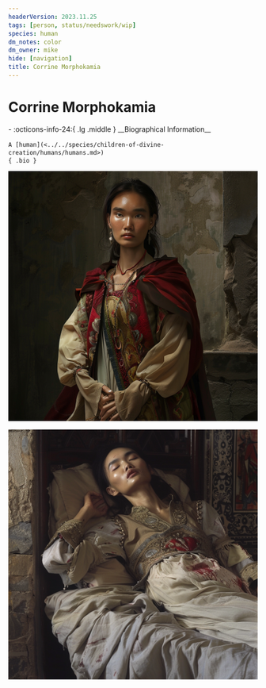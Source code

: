 ```yaml
---
headerVersion: 2023.11.25
tags: [person, status/needswork/wip]
species: human
dm_notes: color
dm_owner: mike
hide: [navigation]
title: Corrine Morphokamia
---
```

# Corrine Morphokamia
<div class="grid cards ext-narrow-margin ext-one-column" markdown>
- :octicons-info-24:{ .lg .middle } __Biographical Information__

    A [human](<../../species/children-of-divine-creation/humans/humans.md>)  
    { .bio }

</div>




![Corrine Healthy](../../assets/corrine-healthy.png)

![Corrine Ill](../../assets/corrine-ill.png)